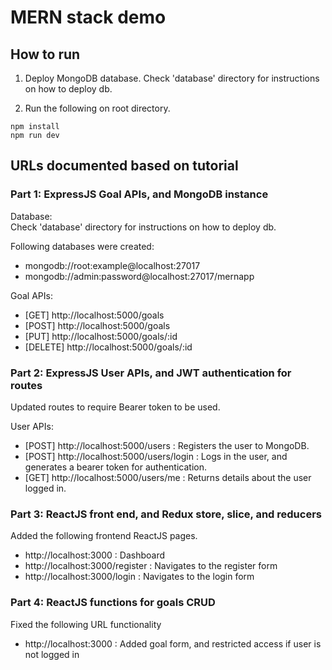 # MERN stack demo

## How to run 
1. Deploy MongoDB database. Check 'database' directory for instructions on how to deploy db.
  
2. Run the following on root directory.
```code
npm install
npm run dev
```

## URLs documented based on tutorial
### Part 1: ExpressJS Goal APIs, and MongoDB instance

Database:  
Check 'database' directory for instructions on how to deploy db.  
  
Following databases were created:
- mongodb://root:example@localhost:27017
- mongodb://admin:password@localhost:27017/mernapp

Goal APIs:
- [GET] http://localhost:5000/goals
- [POST] http://localhost:5000/goals
- [PUT] http://localhost:5000/goals/:id
- [DELETE] http://localhost:5000/goals/:id

### Part 2: ExpressJS User APIs, and JWT authentication for routes
Updated routes to require Bearer token to be used.  
  
User APIs:
- [POST] http://localhost:5000/users : Registers the user to MongoDB.
- [POST] http://localhost:5000/users/login : Logs in the user, and generates a bearer token for authentication.
- [GET] http://localhost:5000/users/me : Returns details about the user logged in.

### Part 3: ReactJS front end, and Redux store, slice, and reducers
Added the following frontend ReactJS pages.

- http://localhost:3000 : Dashboard
- http://localhost:3000/register : Navigates to the register form
- http://localhost:3000/login : Navigates to the login form

### Part 4: ReactJS functions for goals CRUD
Fixed the following URL functionality

- http://localhost:3000 : Added goal form, and restricted access if user is not logged in